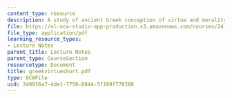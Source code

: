 ```yaml
---
content_type: resource
description: A study of ancient Greek conception of virtue and morality.
file: https://ol-ocw-studio-app-production.s3.amazonaws.com/courses/24-200-ancient-philosophy-fall-2004/340916a74de1775088445f199f778388_greekvirtueshort.pdf
file_type: application/pdf
learning_resource_types:
- Lecture Notes
parent_title: Lecture Notes
parent_type: CourseSection
resourcetype: Document
title: greekvirtueshort.pdf
type: OCWFile
uid: 340916a7-4de1-7750-8844-5f199f778388
---
```

